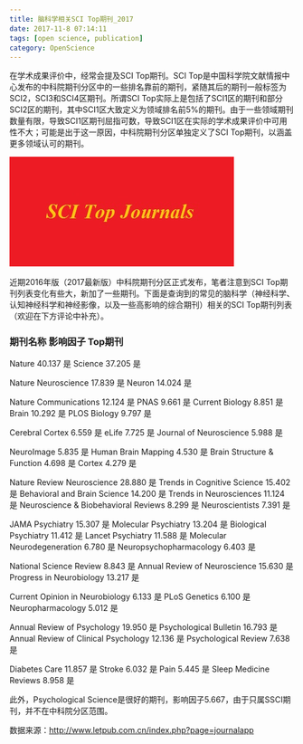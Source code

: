 ```yaml
---
title: 脑科学相关SCI Top期刊_2017
date: 2017-11-8 07:14:11
tags: [open science, publication]
category: OpenScience
---
```

在学术成果评价中，经常会提及SCI Top期刊。SCI Top是中国科学院文献情报中心发布的中科院期刊分区中的一些排名靠前的期刊，紧随其后的期刊一般标签为SCI2，SCI3和SCI4区期刊。所谓SCI Top实际上是包括了SCI1区的期刊和部分SCI2区的期刊，其中SCI1区大致定义为领域排名前5%的期刊。由于一些领域期刊数量有限，导致SCI1区期刊屈指可数，导致SCI1区在实际的学术成果评价中可用性不大；可能是出于这一原因，中科院期刊分区单独定义了SCI Top期刊，以涵盖更多领域认可的期刊。

![SCI Top 期刊](/images/post_images/scitop.jpg "SCI Top 期刊")

近期2016年版（2017最新版）中科院期刊分区正式发布，笔者注意到SCI Top期刊列表变化有些大，新加了一些期刊。下面是查询到的常见的脑科学（神经科学、认知神经科学和神经影像，以及一些高影响的综合期刊）相关的SCI Top期刊列表（欢迎在下方评论中补充）。

### 期刊名称 影响因子 Top期刊

Nature 40.137 是
Science 37.205 是

Nature Neuroscience 17.839 是
Neuron 14.024 是

Nature Communications 12.124 是
PNAS 9.661 是
Current Biology 8.851 是
Brain 10.292 是
PLOS Biology 9.797 是

Cerebral Cortex 6.559 是
eLife 7.725 是
Journal of Neuroscience 5.988 是

NeuroImage 5.835 是
Human Brain Mapping 4.530 是
Brain Structure & Function 4.698 是
Cortex 4.279 是

Nature Review Neuroscience 28.880 是
Trends in Cognitive Science 15.402 是
Behavioral and Brain Science 14.200 是
Trends in Neurosciences 11.124 是
Neuroscience & Biobehavioral Reviews 8.299 是
Neuroscientists 7.391 是

JAMA Psychiatry 15.307 是
Molecular Psychiatry 13.204 是
Biological Psychiatry 11.412 是
Lancet Psychiatry 11.588 是
Molecular Neurodegeneration 6.780 是
Neuropsychopharmacology 6.403 是

National Science Review 8.843 是
Annual Review of Neuroscience 15.630 是
Progress in Neurobiology 13.217 是

Current Opinion in Neurobiology 6.133 是
PLoS Genetics 6.100 是
Neuropharmacology 5.012 是

Annual Review of Psychology 19.950 是
Psychological Bulletin 16.793 是
Annual Review of Clinical Psychology 12.136 是
Psychological Review 7.638 是

Diabetes Care 11.857 是
Stroke 6.032 是
Pain 5.445 是
Sleep Medicine Reviews 8.958 是

此外，Psychological Science是很好的期刊，影响因子5.667，由于只属SSCI期刊，并不在中科院分区范围。

数据来源：http://www.letpub.com.cn/index.php?page=journalapp
